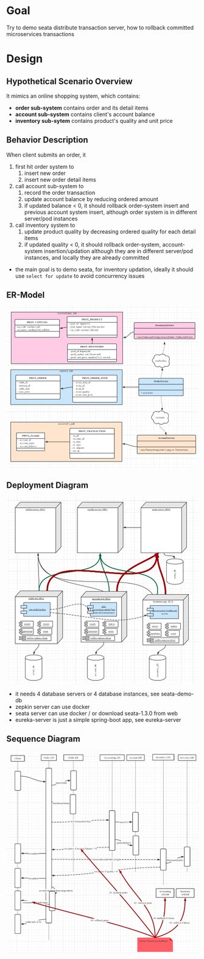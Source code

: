 # Goal
Try to demo seata distribute transaction server, how to rollback committed microservices transactions
# Design
## Hypothetical Scenario Overview
It mimics an online shopping system, which contains:
* __order sub-system__ contains order and its detail items
* __account sub-system__ contains client's account balance
* __inventory sub-sytem__ contains product's quality and unit price
## Behavior Description
When client submits an order, it 
1. first hit order system to
    1. insert new order
    1. insert new order detail items
1. call account sub-system to
    1. record the order transaction
    1. update account balance by reducing ordered amount
    1. if updated balance < 0, it should rollback order-system insert and previous account system insert, 
    although order system is in different server/pod instances
1. call inventory system to
    1. update product quality by decreasing ordered quality for each detail items
    1. if updated quality < 0, it should rollback order-system, account-system insertion/updation although
    they are in different server/pod instances, and locally they are already committed
* the main goal is to demo seata, for inventory updation, ideally it should use <code>select for update</code> to avoid concurrency issues
## ER-Model
![ER Design](docs/images/structure.png)
## Deployment Diagram
![Deployment](docs/images/deployment.png)
* it needs 4 database servers or 4 database instances, see seata-demo-db
* zepkin server can use docker
* seata server can use docker / or download seata-1.3.0 from web
* eureka-server is just a simple spring-boot app, see eureka-server
## Sequence Diagram
![Sequence](docs/images/new-order-sequence.png)


